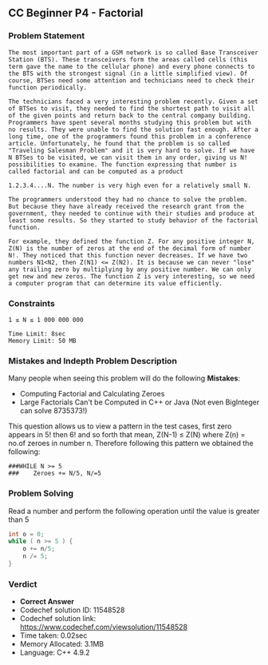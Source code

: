 ## CC Beginner P4 - Factorial

### Problem Statement

```
The most important part of a GSM network is so called Base Transceiver Station (BTS). These transceivers form the areas called cells (this term gave the name to the cellular phone) and every phone connects to the BTS with the strongest signal (in a little simplified view). Of course, BTSes need some attention and technicians need to check their function periodically.

The technicians faced a very interesting problem recently. Given a set of BTSes to visit, they needed to find the shortest path to visit all of the given points and return back to the central company building. Programmers have spent several months studying this problem but with no results. They were unable to find the solution fast enough. After a long time, one of the programmers found this problem in a conference article. Unfortunately, he found that the problem is so called "Traveling Salesman Problem" and it is very hard to solve. If we have N BTSes to be visited, we can visit them in any order, giving us N! possibilities to examine. The function expressing that number is called factorial and can be computed as a product

1.2.3.4....N. The number is very high even for a relatively small N.

The programmers understood they had no chance to solve the problem. But because they have already received the research grant from the government, they needed to continue with their studies and produce at least some results. So they started to study behavior of the factorial function.

For example, they defined the function Z. For any positive integer N, Z(N) is the number of zeros at the end of the decimal form of number N!. They noticed that this function never decreases. If we have two numbers N1<N2, then Z(N1) <= Z(N2). It is because we can never "lose" any trailing zero by multiplying by any positive number. We can only get new and new zeros. The function Z is very interesting, so we need a computer program that can determine its value efficiently.
```

### Constraints

```
1 ≤ N ≤ 1 000 000 000

Time Limit: 8sec
Memory Limit: 50 MB
```

### Mistakes and Indepth Problem Description

Many people when seeing this problem will do the following **Mistakes**: 

- Computing Factorial and Calculating Zeroes
- Large Factorials Can't be Computed in C++ or Java (Not even BigInteger can solve 8735373!)

This question allows us to view a pattern in the test cases, first zero appears in 5! then 6! and so forth that mean, Z(N-1) ≤ Z(N) where Z(n) = no.of zeroes in number n. Therefore following this pattern we obtained the following:

```
###WHILE N >= 5
###    Zeroes += N/5, N/=5
```

### Problem Solving

Read a number and perform the following operation until the value is greater than 5

```C++
int o = 0;
while ( n >= 5 ) {
    o += n/5;
    n /= 5;
}
```

### Verdict

- **Correct Answer**
- Codechef solution ID: 11548528
- Codechef solution link: https://www.codechef.com/viewsolution/11548528
- Time taken: 0.02sec
- Memory Allocated: 3.1MB
- Language: C++ 4.9.2
